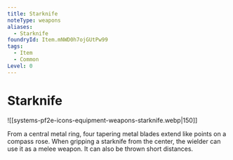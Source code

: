 ```yaml
---
title: Starknife
noteType: weapons
aliases:
  - Starknife
foundryId: Item.mNWD0h7ojGUtPw99
tags:
  - Item
  - Common
Level: 0
---
```


# Starknife
![[systems-pf2e-icons-equipment-weapons-starknife.webp|150]]

From a central metal ring, four tapering metal blades extend like points on a compass rose. When gripping a starknife from the center, the wielder can use it as a melee weapon. It can also be thrown short distances.
